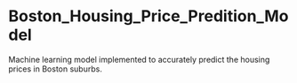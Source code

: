 # Boston_Housing_Price_Predition_Model
Machine learning model implemented to accurately predict the housing prices in Boston suburbs.
